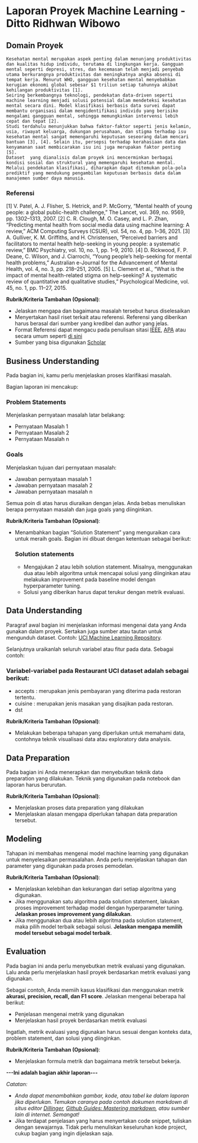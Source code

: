 # Laporan Proyek Machine Learning - Ditto Ridhwan Wibowo

## Domain Proyek

    Kesehatan mental merupakan aspek penting dalam menunjang produktivitas dan kualitas hidup individu, terutama di lingkungan kerja. Gangguan mental seperti depresi, stres, dan kecemasan telah menjadi penyebab utama berkurangnya produktivitas dan meningkatnya angka absensi di tempat kerja. Menurut WHO, gangguan kesehatan mental menyebabkan kerugian ekonomi global sebesar $1 triliun setiap tahunnya akibat kehilangan produktivitas [1].
    Seiring berkembangnya teknologi, pendekatan data-driven seperti machine learning menjadi solusi potensial dalam mendeteksi kesehatan mental secara dini. Model klasifikasi berbasis data survei dapat membantu organisasi dalam mengidentifikasi individu yang berisiko mengalami gangguan mental, sehingga memungkinkan intervensi lebih cepat dan tepat [2].
    Studi terdahulu menunjukkan bahwa faktor-faktor seperti jenis kelamin, usia, riwayat keluarga, dukungan perusahaan, dan stigma terhadap isu kesehatan mental sangat memengaruhi keputusan seseorang dalam mencari bantuan [3], [4]. Selain itu, persepsi terhadap kerahasiaan data dan kenyamanan saat membicarakan isu ini juga merupakan faktor penting [5].
    Dataset  yang dianalisis dalam proyek ini mencerminkan berbagai kondisi sosial dan struktural yang memengaruhi kesehatan mental. Melalui pendekatan klasifikasi, diharapkan dapat ditemukan pola-pola prediktif yang mendukung pengambilan keputusan berbasis data dalam manajemen sumber daya manusia.

### Referensi
[1] V. Patel, A. J. Flisher, S. Hetrick, and P. McGorry, “Mental health of young people: a global public-health challenge,” The Lancet, vol. 369, no. 9569, pp. 1302–1313, 2007.
[2] C. R. Clough, M. O. Casey, and L. P. Zhan, “Predicting mental health from social media data using machine learning: A review,” ACM Computing Surveys (CSUR), vol. 54, no. 4, pp. 1–36, 2021.
[3] A. Gulliver, K. M. Griffiths, and H. Christensen, “Perceived barriers and facilitators to mental health help-seeking in young people: a systematic review,” BMC Psychiatry, vol. 10, no. 1, pp. 1–9, 2010.
[4] D. Rickwood, F. P. Deane, C. Wilson, and J. Ciarrochi, “Young people’s help-seeking for mental health problems,” Australian e-Journal for the Advancement of Mental Health, vol. 4, no. 3, pp. 218–251, 2005.
[5] L. Clement et al., “What is the impact of mental health-related stigma on help-seeking? A systematic review of quantitative and qualitative studies,” Psychological Medicine, vol. 45, no. 1, pp. 11–27, 2015.

**Rubrik/Kriteria Tambahan (Opsional)**:
- Jelaskan mengapa dan bagaimana masalah tersebut harus diselesaikan
- Menyertakan hasil riset terkait atau referensi. Referensi yang diberikan harus berasal dari sumber yang kredibel dan author yang jelas.
- Format Referensi dapat mengacu pada penulisan sitasi [IEEE](https://journals.ieeeauthorcenter.ieee.org/wp-content/uploads/sites/7/IEEE_Reference_Guide.pdf), [APA](https://www.mendeley.com/guides/apa-citation-guide/) atau secara umum seperti [di sini](https://penerbitdeepublish.com/menulis-buku-membuat-sitasi-dengan-mudah/)
- Sumber yang bisa digunakan [Scholar](https://scholar.google.com/)

## Business Understanding

Pada bagian ini, kamu perlu menjelaskan proses klarifikasi masalah.

Bagian laporan ini mencakup:

### Problem Statements

Menjelaskan pernyataan masalah latar belakang:
- Pernyataan Masalah 1
- Pernyataan Masalah 2
- Pernyataan Masalah n

### Goals

Menjelaskan tujuan dari pernyataan masalah:
- Jawaban pernyataan masalah 1
- Jawaban pernyataan masalah 2
- Jawaban pernyataan masalah n

Semua poin di atas harus diuraikan dengan jelas. Anda bebas menuliskan berapa pernyataan masalah dan juga goals yang diinginkan.

**Rubrik/Kriteria Tambahan (Opsional)**:
- Menambahkan bagian “Solution Statement” yang menguraikan cara untuk meraih goals. Bagian ini dibuat dengan ketentuan sebagai berikut: 

    ### Solution statements
    - Mengajukan 2 atau lebih solution statement. Misalnya, menggunakan dua atau lebih algoritma untuk mencapai solusi yang diinginkan atau melakukan improvement pada baseline model dengan hyperparameter tuning.
    - Solusi yang diberikan harus dapat terukur dengan metrik evaluasi.

## Data Understanding
Paragraf awal bagian ini menjelaskan informasi mengenai data yang Anda gunakan dalam proyek. Sertakan juga sumber atau tautan untuk mengunduh dataset. Contoh: [UCI Machine Learning Repository](https://archive.ics.uci.edu/ml/datasets/Restaurant+%26+consumer+data).

Selanjutnya uraikanlah seluruh variabel atau fitur pada data. Sebagai contoh:  

### Variabel-variabel pada Restaurant UCI dataset adalah sebagai berikut:
- accepts : merupakan jenis pembayaran yang diterima pada restoran tertentu.
- cuisine : merupakan jenis masakan yang disajikan pada restoran.
- dst

**Rubrik/Kriteria Tambahan (Opsional)**:
- Melakukan beberapa tahapan yang diperlukan untuk memahami data, contohnya teknik visualisasi data atau exploratory data analysis.

## Data Preparation
Pada bagian ini Anda menerapkan dan menyebutkan teknik data preparation yang dilakukan. Teknik yang digunakan pada notebook dan laporan harus berurutan.

**Rubrik/Kriteria Tambahan (Opsional)**: 
- Menjelaskan proses data preparation yang dilakukan
- Menjelaskan alasan mengapa diperlukan tahapan data preparation tersebut.

## Modeling
Tahapan ini membahas mengenai model machine learning yang digunakan untuk menyelesaikan permasalahan. Anda perlu menjelaskan tahapan dan parameter yang digunakan pada proses pemodelan.

**Rubrik/Kriteria Tambahan (Opsional)**: 
- Menjelaskan kelebihan dan kekurangan dari setiap algoritma yang digunakan.
- Jika menggunakan satu algoritma pada solution statement, lakukan proses improvement terhadap model dengan hyperparameter tuning. **Jelaskan proses improvement yang dilakukan**.
- Jika menggunakan dua atau lebih algoritma pada solution statement, maka pilih model terbaik sebagai solusi. **Jelaskan mengapa memilih model tersebut sebagai model terbaik**.

## Evaluation
Pada bagian ini anda perlu menyebutkan metrik evaluasi yang digunakan. Lalu anda perlu menjelaskan hasil proyek berdasarkan metrik evaluasi yang digunakan.

Sebagai contoh, Anda memiih kasus klasifikasi dan menggunakan metrik **akurasi, precision, recall, dan F1 score**. Jelaskan mengenai beberapa hal berikut:
- Penjelasan mengenai metrik yang digunakan
- Menjelaskan hasil proyek berdasarkan metrik evaluasi

Ingatlah, metrik evaluasi yang digunakan harus sesuai dengan konteks data, problem statement, dan solusi yang diinginkan.

**Rubrik/Kriteria Tambahan (Opsional)**: 
- Menjelaskan formula metrik dan bagaimana metrik tersebut bekerja.

**---Ini adalah bagian akhir laporan---**

_Catatan:_
- _Anda dapat menambahkan gambar, kode, atau tabel ke dalam laporan jika diperlukan. Temukan caranya pada contoh dokumen markdown di situs editor [Dillinger](https://dillinger.io/), [Github Guides: Mastering markdown](https://guides.github.com/features/mastering-markdown/), atau sumber lain di internet. Semangat!_
- Jika terdapat penjelasan yang harus menyertakan code snippet, tuliskan dengan sewajarnya. Tidak perlu menuliskan keseluruhan kode project, cukup bagian yang ingin dijelaskan saja.

